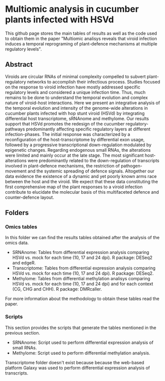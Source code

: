 # Multiomic analysis in cucumber plants infected with HSVd

This github page stores the main tables of results as well as the code used to obtain them in the paper "Multiomic analisys reveals that viroid infection induces a temporal reprograming of plant-defence mechanisms at multiple regulatory levels".

## Abstract

Viroids are circular RNAs of minimal complexity compelled to subvert plant-regulatory networks to accomplish their infectious process. Studies focused on the response to viroid infection have mostly addressed specific regulatory levels and considered a unique infection time. Thus, much remains to be done to understand the temporal evolution and complex nature of viroid-host interactions. Here we present an integrative analysis of the temporal evolution and intensity of the genome-wide alterations in cucumber plants infected with hop stunt viroid (HSVd) by integrating differential host transcriptome, sRNAnome and methylome. Our results support that HSVd promotes the redesign of the cucumber regulatory-pathways predominantly affecting specific regulatory layers at different infection-phases. The initial response was characterized by a reconfiguration of the host-transcriptome by differential exon usage, followed by a progressive transcriptional down-regulation modulated by epigenetic changes. Regarding endogenous small RNAs, the alterations were limited and mainly occur at the late stage. The most significant host-alterations were predominantly related to the down-regulation of transcripts involved in plant-defence mechanisms, the restriction of pathogen-movement and the systemic spreading of defence signals. Altogether our data evidence the existence of a dynamic and yet poorly known arms race between the host and the viroid. We expect that these data constituting the first comprehensive map of the plant responses to a viroid infection contribute to elucidate the molecular basis of this multifaceted defence and counter-defence layout.

## Folders

### Omics tables

In this folder we can find the results tables obtained after the analysis of the omics data.

- SRNAnome: Tables from differential expression analysis comparing HSVd vs. mock for each time (10, 17 and 24 dpi). R package: DESeq2 and edgeR.
- Transcriptome: Tables from differential expression analysis comparing HSVd vs. mock for each time (10, 17 and 24 dpi). R package: DESeq2.
- Methylome: Tables from differential methylation analisys comparing HSVd vs. mock for each time (10, 17 and 24 dpi) and for each context (CG, CHG and CHH). R package: DMRcaller.

For more information about the methodology to obtain these tables read the paper.

### Scripts

This section provides the scripts that generate the tables mentioned in the previous section.

- SRNAnome: Script used to perform differential expression analysis of small RNAs.
- Methylome: Script used to perform differential methylation analysis.

Transcriptome folder doesn't exist because  because the web-based platform Galaxy was used to perform differential expression analysis of transcripts.

